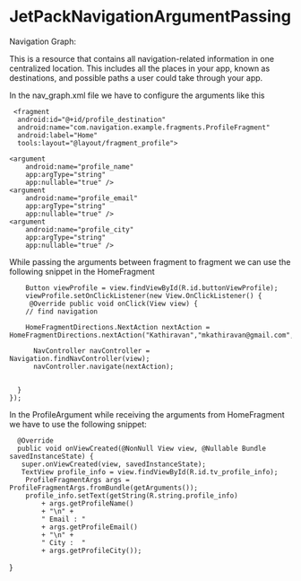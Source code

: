 # JetPackNavigationArgumentPassing

Navigation Graph:

This is a resource that contains all navigation-related information in one centralized location. This includes all the places in your app, known as destinations, and possible paths a user could take through your app.

In the nav_graph.xml file we have to configure the arguments like this

     <fragment
      android:id="@+id/profile_destination"
      android:name="com.navigation.example.fragments.ProfileFragment"
      android:label="Home"
      tools:layout="@layout/fragment_profile">

    <argument
        android:name="profile_name"
        app:argType="string"
        app:nullable="true" />
    <argument
        android:name="profile_email"
        app:argType="string"
        app:nullable="true" />
    <argument
        android:name="profile_city"
        app:argType="string"
        app:nullable="true" />


  </fragment>




While passing the arguments between fragment to fragment we can use the following snippet in the HomeFragment

        Button viewProfile = view.findViewById(R.id.buttonViewProfile);
        viewProfile.setOnClickListener(new View.OnClickListener() {
         @Override public void onClick(View view) {
        // find navigation

        HomeFragmentDirections.NextAction nextAction = HomeFragmentDirections.nextAction("Kathiravan","mkathiravan@gmail.com","Bangalore");

          NavController navController = Navigation.findNavController(view);
          navController.navigate(nextAction);


      }
    });
    
In the ProfileArgument while receiving the arguments from HomeFragment we have to use the following snippet:

      @Override
      public void onViewCreated(@NonNull View view, @Nullable Bundle savedInstanceState) {
       super.onViewCreated(view, savedInstanceState);
       TextView profile_info = view.findViewById(R.id.tv_profile_info);
        ProfileFragmentArgs args = ProfileFragmentArgs.fromBundle(getArguments());
        profile_info.setText(getString(R.string.profile_info)
            + args.getProfileName()
            + "\n" +
            " Email : "
            + args.getProfileEmail()
            + "\n" +
            " City :  "
            + args.getProfileCity());
  }
